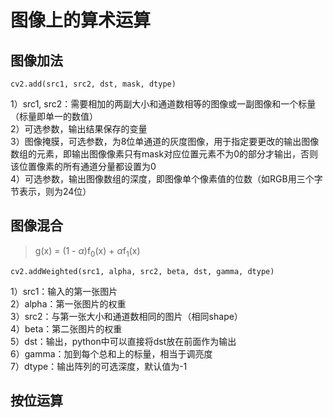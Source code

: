 # 图像上的算术运算
## 图像加法
```
cv2.add(src1, src2, dst, mask, dtype)
```
1）src1, src2：需要相加的两副大小和通道数相等的图像或一副图像和一个标量（标量即单一的数值）  
2）可选参数，输出结果保存的变量  
3）图像掩膜，可选参数，为8位单通道的灰度图像，用于指定要更改的输出图像数组的元素，即输出图像像素只有mask对应位置元素不为0的部分才输出，否则该位置像素的所有通道分量都设置为0  
4）可选参数，输出图像数组的深度，即图像单个像素值的位数（如RGB用三个字节表示，则为24位）  
## 图像混合
> g(x) = (1 - $\alpha$)f$_0$(x) + $\alpha$f$_1$(x)
```
cv2.addWeighted(src1, alpha, src2, beta, dst, gamma, dtype)
```
1）src1：输入的第一张图片  
2）alpha：第一张图片的权重  
3）src2：与第一张大小和通道数相同的图片（相同shape）  
4）beta：第二张图片的权重  
5）dst：输出，python中可以直接将dst放在前面作为输出  
6）gamma：加到每个总和上的标量，相当于调亮度  
7）dtype：输出阵列的可选深度，默认值为-1  
## 按位运算


